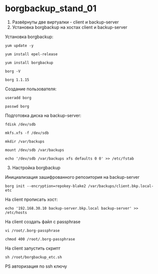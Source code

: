 # borgbackup_stand_01

1. Развёрнуты две виртуалки - client и backup-server
2. Установка borgbackup на хостах client и backup-server

Установка borgbackup:

`yum update -y`

`yum install epel-release`

`yum install borgbackup`

`borg -V`

`borg 1.1.15`

Создание пользователя:

`useradd borg`

`passwd borg`

Подготовка диска на backup-server:

`fdisk /dev/sdb`

`mkfs.xfs -f /dev/sdb`

`mkdir /var/backups`

`mount /dev/sdb /var/backups`

`echo '/dev/sdb /var/backups xfs defaults 0 0' >> /etc/fstab`

3. Настройка borgbackup

Инициализация зашифрованного репозитория на backup-server

`borg init --encryption=repokey-blake2 /var/backups/client.bkp.local-etc`

На client прописать хост:

`echo '192.168.30.10 backup-server.bkp.local backup-server' >> /etc/hosts`

На client создать файл с passphrase

`vi /root/.borg-passphrase`

`chmod 400 /root/.borg-passphrase`

На client запустить скрипт

`sh /root/borgbackup_etc.sh`

PS авторизация по ssh ключу
